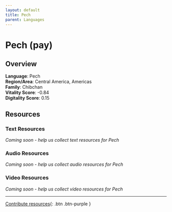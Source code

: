 ```yaml
---
layout: default
title: Pech
parent: Languages
---
```


# Pech (pay)

## Overview

**Language**: Pech  
**Region/Area**: Central America, Americas  
**Family**: Chibchan  
**Vitality Score**: -0.84  
**Digitality Score**: 0.15  

## Resources

### Text Resources
*Coming soon - help us collect text resources for Pech*

### Audio Resources
*Coming soon - help us collect audio resources for Pech*

### Video Resources
*Coming soon - help us collect video resources for Pech*

---

[Contribute resources](https://fairtrain.github.io/){: .btn .btn-purple }
